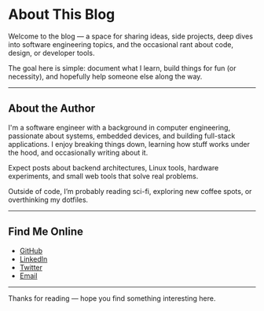 # About This Blog

Welcome to the blog — a space for sharing ideas, side projects, deep dives into software engineering topics, and the occasional rant about code, design, or developer tools.

The goal here is simple: document what I learn, build things for fun (or necessity), and hopefully help someone else along the way.

---

## About the Author

I'm a software engineer with a background in computer engineering, passionate about systems, embedded devices, and building full-stack applications. I enjoy breaking things down, learning how stuff works under the hood, and occasionally writing about it.

Expect posts about backend architectures, Linux tools, hardware experiments, and small web tools that solve real problems.

Outside of code, I’m probably reading sci-fi, exploring new coffee spots, or overthinking my dotfiles.

---

## Find Me Online

- [GitHub](https://github.com/example)
- [LinkedIn](https://linkedin.com/in/example)
- [Twitter](https://twitter.com/example)
- [Email](mailto:me@example.com)

---

Thanks for reading — hope you find something interesting here.
